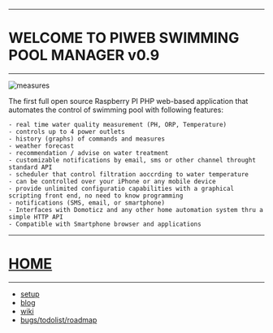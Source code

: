 ---------------------------------------------------------
# WELCOME TO PIWEB SWIMMING POOL MANAGER v0.9
---------------------------------------------------------

![measures](https://github.com/infrafast/piwebpool/raw/gh-pages/wiki/measures.png)

The first full open source Raspberry PI PHP web-based application that automates the control of swimming pool with following features:

    - real time water quality measurement (PH, ORP, Temperature)
    - controls up to 4 power outlets
    - history (graphs) of commands and measures
    - weather forecast 
    - recommendation / advise on water treatment
    - customizable notifications by email, sms or other channel throught standard API
    - scheduler that control filtration aoccrding to water temperature
    - can be controlled over your iPhone or any mobile device
    - provide unlimited configuratio capabilities with a graphical scripting front end, no need to know programming
    - notifications (SMS, email, or smartphone)
    - Interfaces with Domoticz and any other home automation system thru a simple HTTP API
    - Compatible with Smartphone browser and applications


---------------------------------------------------------
# [HOME](http://piwebpool.infrafast.com)
---------------------------------------------------------
- [setup](https://github.com/infrafast/piwebpool/wiki/Setup)   
- [blog](https://infrafast.github.io/)
- [wiki](https://github.com/infrafast/piwebpool/wiki) 
- [bugs/todolist/roadmap](https://github.com/infrafast/piwebpool/issues)   

